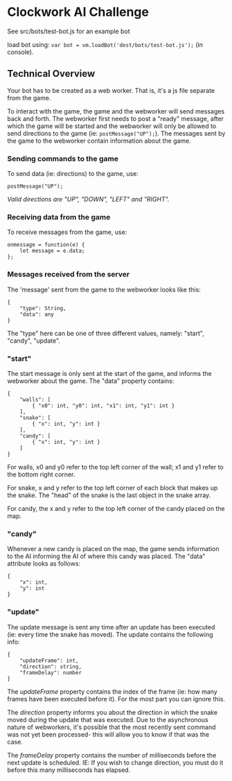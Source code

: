 # Clockwork AI Challenge

See src/bots/test-bot.js for an example bot

load bot using: `var bot = vm.loadBot('dest/bots/test-bot.js');` (in console).

## Technical Overview

Your bot has to be created as a web worker. That is, it's a js file separate from the game.

To interact with the game, the game and the webworker will send messages back and forth. The webworker first needs to post a "ready" message, after which the game will be started and the webworker will only be allowed to send directions to the game (ie: `postMessage("UP");`). The messages sent by the game to the webworker contain information about the game.

### Sending commands to the game

To send data (ie: directions) to the game, use:

```
postMessage("UP");
```

*Valid directions are "UP", "DOWN", "LEFT" and "RIGHT".*

### Receiving data from the game

To receive messages from the game, use:

```
onmessage = function(e) {
    let message = e.data;
};
```

### Messages received from the server

The 'message' sent from the game to the webworker looks like this:

```
{
    "type": String,
    "data": any
}
```

The "type" here can be one of three different values, namely: "start", "candy", "update".

### "start"

The start message is only sent at the start of the game, and informs the webworker about the game. The "data" property contains:

```
{
    "walls": [
        { "x0": int, "y0": int, "x1": int, "y1": int }
    ],
    "snake": [
        { "x": int, "y": int }
    ],
    "candy": [
        { "x": int, "y": int }
    ]
}
```

For walls, x0 and y0 refer to the top left corner of the wall; x1 and y1 refer to the bottom right corner.

For snake, x and y refer to the top left corner of each block that makes up the snake. The "head" of the snake is the last object in the snake array.

For candy, the x and y refer to the top left corner of the candy placed on the map.

### "candy"

Whenever a new candy is placed on the map, the game sends information to the AI informing the AI of where this candy was placed. The "data" attribute looks as follows:

```
{
    "x": int,
    "y": int
}
```

### "update"

The update message is sent any time after an update has been executed (ie: every time the snake has moved). The update contains the following info:

```
{
    "updateFrame": int,
    "direction": string,
    "frameDelay": number
}
```

The *updateFrame* property contains the index of the frame (ie: how many frames have been executed before it). For the most part you can ignore this.

The *direction* property informs you about the direction in which the snake moved during the update that was executed. Due to the asynchronous nature of webworkers, it's possible that the most recently sent command was not yet been processed- this will allow you to know if that was the case.

The *frameDelay* property contains the number of milliseconds before the next update is scheduled. IE: If you wish to change direction, you must do it before this many milliseconds has elapsed.

